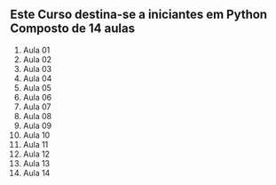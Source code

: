 ## **Este Curso destina-se a iniciantes em Python Composto de 14 aulas** ##

1. Aula 01
2. Aula 02
3. Aula 03
4. Aula 04
5. Aula 05
6. Aula 06
7. Aula 07
8. Aula 08
9. Aula 09
10. Aula 10
11. Aula 11
12. Aula 12
13. Aula 13
14. Aula 14



